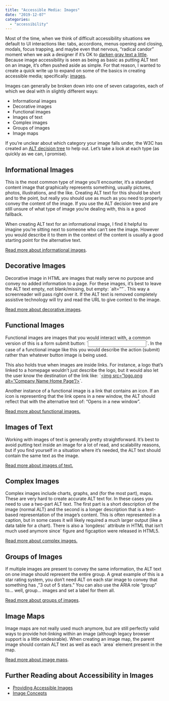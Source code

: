 ```yaml
---
title: "Accessible Media: Images"
date: "2019-12-07"
categories: 
  - "accessibility"
---
```


Most of the time, when we think of difficult accessibility situations we default to UI interactions like: tabs, accordions, menus opening and closing, modals, focus trapping, and maybe even that nervous, “radical candor” moment when we ask a designer if it’s OK to [darken gray text a little](https://www.w3.org/WAI/WCAG21/quickref/#contrast-minimum). Because image accessibility is seen as being as basic as putting ALT text on an image, it’s often pushed aside as simple. For that reason, I wanted to create a quick write up to expand on some of the basics in creating accessible media; specifically: [images](https://10up.github.io/Engineering-Best-Practices/markup/#media).

Images can generally be broken down into one of seven catagories, each of which we deal with in slightly different ways:

- Informational images
- Decorative images
- Functional images
- Images of text
- Complex images
- Groups of images
- Image maps

If you’re unclear about which category your image falls under, the W3C has created an [ALT decision tree](https://www.w3.org/WAI/tutorials/images/decision-tree/) to help out. Let’s take a look at each type (as quickly as we can, I promise).

## Informational Images

This is the most common type of image you’ll encounter, it’s a standard content image that graphically represents something, usually pictures, photos, illustrations, and the like. Creating ALT text for this should be short and to the point, but really you should use as much as you need to properly convey the content of the image. If you use the ALT decision tree and are still unsure of what type of image you’re dealing with, this is a good fallback.

When creating ALT text for an informational image, I find it helpful to imagine you’re sitting next to someone who can’t see the image. However you would describe it to them in the context of the content is usually a good starting point for the alternative text.

[Read more about informational images](https://www.w3.org/WAI/tutorials/images/informative/).

## Decorative Images

Decorative image in HTML are images that really serve no purpose and convey no added information to a page. For these images, it’s best to leave the ALT text empty, not blank/missing, but empty: \`alt=””\`. This way a screenreader will pass right over it. If the ALT text is removed completely assistive technology will try and read the URL to give context to the image.

[Read more about decorative images](https://www.w3.org/WAI/tutorials/images/decorative/).

## Functional Images

Functional images are images that you would interact with, a common version of this is a form submit button: \`<input type=”image” alt=”submit” />\`. In the case of a functional image like this you would describe the action (submit) rather than whatever button image is being used.

This also holds true when images are inside links. For instance, a logo that’s linked to a homepage wouldn’t just describe the logo, but it would also let the user know the destination of the link like: \`<a href=”/”><img src=”logo.png alt=”Company Name Home Page”/></a>\`.

Another instance of a functional image is a link that contains an icon. If an icon is representing that the link opens in a new window, the ALT should reflect that with the alternative text of: “Opens in a new window”.

[Read more about functional images.](https://www.w3.org/WAI/tutorials/images/functional/)

## Images of Text

Working with images of text is generally pretty straightforward. It’s best to avoid putting text inside an image for a lot of read, and scalability reasons, but if you find yourself in a situation where it’s needed, the ALT text should contain the same text as the image.

[Read more about images of text.](https://www.w3.org/WAI/tutorials/images/textual/)

## Complex Images

Complex images include charts, graphs, and (for the most part), maps. These are very hard to create accurate ALT text for. In these cases you need to use a two-part ALT text. The first part is a short description of the image (normal ALT) and the second is a longer description that is a text-based representation of the image’s content. This is often represented in a caption, but in some cases it will likely required a much larger output (like a data table for a chart). There is also a \`longdesc\` attribute in HTML that isn’t much used anymore since\` figure and figcaption were released in HTML5.

[Read more about complex images.](https://www.w3.org/WAI/tutorials/images/complex/)

## Groups of Images

If multiple images are present to convey the same information, the ALT text on one image should represent the entire group. A great example of this is a star rating system, you don’t need ALT on each star image to convey that something has ,”3 out of 5 stars.” You can also use the ARIA role “group” to… well, group… images and set a label for them all.

[Read more about groups of images](https://www.w3.org/WAI/tutorials/images/groups/).

## Image Maps

Image maps are not really used much anymore, but are still perfectly valid ways to provide hot-linking within an image (although legacy browser support is a little undesirable). When creating an image map, the parent image should contain ALT text as well as each \`area\` element present in the map.

[Read more about image maps](https://www.w3.org/WAI/tutorials/images/imagemap/).

## Further Reading about Accessibility in Images

- [Providing Accessible Images](https://accessibility.huit.harvard.edu/provide-accessible-images)
- [Image Concepts](https://www.w3.org/WAI/tutorials/images/)
